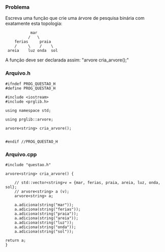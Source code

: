 ### Problema 
Escreva uma função que crie uma árvore de pesquisa binária com exatamente esta topologia:
```
           mar
          /   \
    ferias     praia
    /     \    /    \
 areia    luz onda  sol
 ```
 
A função deve ser declarada assim: "arvore<string> cria_arvore();"


### Arquivo.h 
```
#ifndef PROG_QUESTAO_H
#define PROG_QUESTAO_H

#include <iostream>
#include <prglib.h>

using namespace std;

using prglib::arvore;

arvore<string> cria_arvore();


#endif //PROG_QUESTAO_H
```

### Arquivo.cpp
```
#include "questao.h"

arvore<string> cria_arvore() {
    
    // std::vector<string>v = {mar, ferias, praia, areia, luz, onda, sol};
    // arvore<string> a (v);
    arvore<string> a;
    
    a.adiciona(string("mar"));
    a.adiciona(string("ferias"));
    a.adiciona(string("praia"));
    a.adiciona(string("areia"));
    a.adiciona(string("luz"));
    a.adiciona(string("onda"));
    a.adiciona(string("sol"));
    
return a;
}
```
